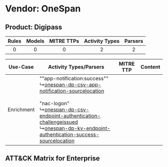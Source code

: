 Vendor: OneSpan
===============
Product: Digipass
-----------------
| Rules | Models | MITRE TTPs | Activity Types | Parsers |
|:-----:|:------:|:----------:|:--------------:|:-------:|
|   0   |   0    |     0      |       2        |    2    |

|  Use-Case  | Activity Types/Parsers    | MITRE TTP | Content    |
|:----------:| ---- | --------- | ---- |
| Enrichment |  ""app-notification:success""<br> ↳[onespan-dp-csv-app-notification-sourcelocation](Ps/pC_onespandpcsvappnotificationsourcelocation.md)<br><br> "nac-logon"<br> ↳[onespan-dp-csv-endpoint-authentication-challengeissued](Ps/pC_onespandpcsvendpointauthenticationchallengeissued.md)<br> ↳[onespan-dp-kv-endpoint-authentication-success-sourcelocation](Ps/pC_onespandpkvendpointauthenticationsuccesssourcelocation.md)<br> |    | [](RM/r_m_onespan_digipass_Enrichment.md) |

ATT&CK Matrix for Enterprise
----------------------------
